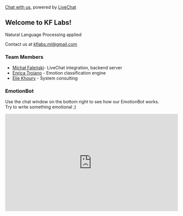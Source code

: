 <script src="{{ base.url | prepend: site.url }}/assets/livechat.js" type="text/javascript"> </script>
<noscript><a href="https://www.livechatinc.com/chat-with/12241785/" rel="nofollow">Chat with us</a>, powered by <a href="https://www.livechatinc.com/?welcome" rel="noopener nofollow" target="_blank">LiveChat</a></noscript>

## Welcome to KF Labs!

Natural Language Processing applied

Contact us at kflabs.ml@gmail.com

### Team Members

- [Michał Faleński](https://www.linkedin.com/in/falenski/)- LiveChat integration, backend server
- [Enrica Troiano](https://www.ims.uni-stuttgart.de/en/institute/team/Troiano/) - Emotion classification engine
- [Elie Khoury](https://www.linkedin.com/in/eliekhoury/) - System consulting

### EmotionBot

Use the chat window on the bottom right to see how our EmotionBot works. Try to write something emotional ;)

<iframe width="560" height="315" src="https://www.youtube.com/embed/1B0n3cPWwEM" frameborder="0" allow="autoplay; encrypted-media" allowfullscreen></iframe>

<!--
Markdown is a lightweight and easy-to-use syntax for styling your writing. It includes conventions for

```markdown
Syntax highlighted code block

# Header 1
## Header 2
### Header 3

- Bulleted
- List

1. Numbered
2. List

**Bold** and _Italic_ and `Code` text

[Link](url) and ![Image](src)
```

For more details see [GitHub Flavored Markdown](https://guides.github.com/features/mastering-markdown/).
-->
